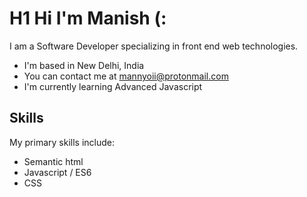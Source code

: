 # H1 Hi I'm Manish (:

I am a Software Developer specializing in front end web technologies.

- I'm based in New Delhi, India
- You can contact me at [mannyoii@protonmail.com](mailto:mannyoii@protonmail.com)
- I'm currently learning Advanced Javascript

## Skills

<p>My primary skills include:</p>

- Semantic html
- Javascript / ES6
- CSS
